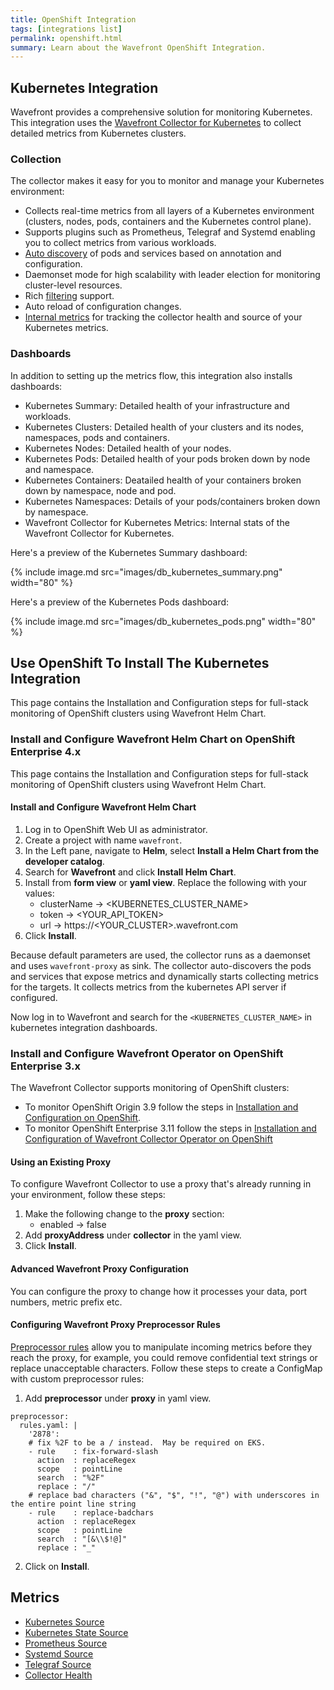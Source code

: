 ```yaml
---
title: OpenShift Integration
tags: [integrations list]
permalink: openshift.html
summary: Learn about the Wavefront OpenShift Integration.
---
```

## Kubernetes Integration

Wavefront provides a comprehensive solution for monitoring Kubernetes. This integration uses the [Wavefront Collector for Kubernetes](https://github.com/wavefrontHQ/wavefront-kubernetes-collector) to collect detailed metrics from Kubernetes clusters.

### Collection
The collector makes it easy for you to monitor and manage your Kubernetes environment:

* Collects real-time metrics from all layers of a Kubernetes environment (clusters, nodes, pods, containers and the Kubernetes control plane).
* Supports plugins such as Prometheus, Telegraf and Systemd enabling you to collect metrics from various workloads.
* [Auto discovery](https://github.com/wavefrontHQ/wavefront-kubernetes-collector/blob/master/docs/discovery.md) of pods and services based on annotation and configuration.
* Daemonset mode for high scalability with leader election for monitoring cluster-level resources.
* Rich [filtering](https://github.com/wavefrontHQ/wavefront-kubernetes-collector/blob/master/docs/filtering.md) support.
* Auto reload of configuration changes.
* [Internal metrics](https://github.com/wavefrontHQ/wavefront-kubernetes-collector/blob/master/docs/metrics.md#collector-health-metrics) for tracking the collector health and source of your Kubernetes metrics.

### Dashboards

In addition to setting up the metrics flow, this integration also installs dashboards:

* Kubernetes Summary: Detailed health of your infrastructure and workloads.
* Kubernetes Clusters: Detailed health of your clusters and its nodes, namespaces, pods and containers.
* Kubernetes Nodes: Detailed health of your nodes.
* Kubernetes Pods: Detailed health of your pods broken down by node and namespace.
* Kubernetes Containers: Deatailed health of your containers broken down by namespace, node and pod.
* Kubernetes Namespaces: Details of your pods/containers broken down by namespace.
* Wavefront Collector for Kubernetes Metrics: Internal stats of the Wavefront Collector for Kubernetes.

Here's a preview of the Kubernetes Summary dashboard:

{% include image.md src="images/db_kubernetes_summary.png" width="80" %}

Here's a preview of the Kubernetes Pods dashboard:

{% include image.md src="images/db_kubernetes_pods.png" width="80" %}

## Use OpenShift To Install The Kubernetes Integration

This page contains the Installation and Configuration steps for full-stack monitoring of OpenShift clusters using Wavefront Helm Chart.

### Install and Configure Wavefront Helm Chart on OpenShift Enterprise 4.x

This page contains the Installation and Configuration steps for full-stack monitoring of OpenShift clusters using Wavefront Helm Chart.

#### Install and Configure Wavefront Helm Chart

1. Log in to OpenShift Web UI as administrator.
2. Create a project with name `wavefront`.
3. In the Left pane, navigate to **Helm**, select **Install a Helm Chart from the developer catalog**.
4. Search for **Wavefront** and click **Install Helm Chart**.
5. Install from **form view** or **yaml view**. Replace the following with your values:
    * clusterName → <KUBERNETES_CLUSTER_NAME>
    * token → <YOUR_API_TOKEN>
    * url → https://<YOUR_CLUSTER>.wavefront.com
6. Click **Install**.

Because default parameters are used, the collector runs as a daemonset and uses `wavefront-proxy` as sink. The collector auto-discovers the pods and services that expose metrics and dynamically starts collecting metrics for the targets. It collects metrics from the kubernetes API server if configured.

Now log in to Wavefront and search for the `<KUBERNETES_CLUSTER_NAME>` in kubernetes integration dashboards.

### Install and Configure Wavefront Operator on OpenShift Enterprise 3.x

The Wavefront Collector supports monitoring of OpenShift clusters:
* To monitor OpenShift Origin 3.9 follow the steps in [Installation and Configuration on OpenShift](https://github.com/wavefronthq/wavefront-kubernetes-collector/tree/master/docs/openshift.md).
* To monitor OpenShift Enterprise 3.11 follow the steps in [Installation and Configuration of Wavefront Collector Operator on OpenShift](https://github.com/wavefronthq/wavefront-kubernetes-collector/tree/master/docs/openshift-operator.md)

#### Using an Existing Proxy

To configure Wavefront Collector to use a proxy that's already running in your environment, follow these steps:
1. Make the following change to the **proxy** section:
    * enabled → false
2. Add **proxyAddress** under **collector** in the yaml view.
3. Click **Install**.

#### Advanced Wavefront Proxy Configuration

You can configure the proxy to change how it processes your data, port numbers, metric prefix etc.

#### Configuring Wavefront Proxy Preprocessor Rules

[Preprocessor rules](https://docs.wavefront.com/proxies_preprocessor_rules.html) allow you to manipulate incoming metrics before they reach the proxy, for example, you could remove confidential text strings or replace unacceptable characters. Follow these steps to create a ConfigMap with custom preprocessor rules:

1. Add **preprocessor** under **proxy** in yaml view.
```
preprocessor:
  rules.yaml: |
    '2878':
    # fix %2F to be a / instead.  May be required on EKS.
    - rule    : fix-forward-slash
      action  : replaceRegex
      scope   : pointLine
      search  : "%2F"
      replace : "/"
    # replace bad characters ("&", "$", "!", "@") with underscores in the entire point line string
    - rule    : replace-badchars
      action  : replaceRegex
      scope   : pointLine
      search  : "[&\\$!@]"
      replace : "_"
```
2. Click on **Install**.

## Metrics

* [Kubernetes Source](https://github.com/wavefrontHQ/wavefront-collector-for-kubernetes/blob/master/docs/metrics.md#kubernetes-source)
* [Kubernetes State Source](https://github.com/wavefrontHQ/wavefront-collector-for-kubernetes/blob/master/docs/metrics.md#kubernetes-state-source)
* [Prometheus Source](https://github.com/wavefrontHQ/wavefront-collector-for-kubernetes/blob/master/docs/metrics.md#prometheus-source)
* [Systemd Source](https://github.com/wavefrontHQ/wavefront-collector-for-kubernetes/blob/master/docs/metrics.md#systemd-source)
* [Telegraf Source](https://github.com/wavefrontHQ/wavefront-collector-for-kubernetes/blob/master/docs/metrics.md#telegraf-source)
* [Collector Health](https://github.com/wavefrontHQ/wavefront-collector-for-kubernetes/blob/master/docs/metrics.md#collector-health-metrics)
